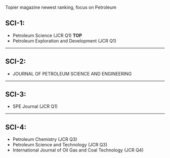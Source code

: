 Topier magazine newest ranking, focus on Petroleum

## SCI-1:
- Petroleum Science (JCR Q1) **TOP**
- Petroleum Exploration and Development (JCR Q1)

---

## SCI-2:
- JOURNAL OF PETROLEUM SCIENCE AND ENGINEERING

---

## SCI-3:
- SPE Journal (JCR Q1)

---

## SCI-4:
- Petroleum Chemistry (JCR Q3)
- Petroleum Science and Technology (JCR Q3)
- International Journal of Oil Gas and Coal Technology (JCR Q4)


